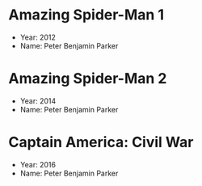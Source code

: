# Amazing Spider-Man 1

- Year: 2012
- Name: Peter Benjamin Parker

# Amazing Spider-Man 2

- Year: 2014
- Name: Peter Benjamin Parker

# Captain America: Civil War

- Year: 2016
- Name: Peter Benjamin Parker

